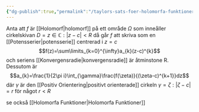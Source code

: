 ```yaml
---
{"dg-publish":true,"permalink":"/taylors-sats-foer-holomorfa-funktioner/","tags":["funktionsteori"]}
---
```


Anta att $f$ är [[Holomorf\|holomorf]] på ett område $\Omega$ som inneåller cirkelskivan $D={z\in \mathbb{C}:|z-c|<R}$ då går $f$ att skriva som en [[Potensserier\|potensserie]] centrerad i $z=c$
$$f(z)=\sum\limits_{k=0}^{\infty}a_{k}(z-c)^{k}$$
och seriens [[Konvergensradie\|konvergensradie]] är åtminstone R. Dessutom är 
$$a_{k}=\frac{1}{2\pi i}\int_{\gamma}\frac{f(\zeta)}{(\zeta-c)^{k+1}}dz$$
där $\gamma$ är den [[Positiv Orientering\|positivt orienterade]] cirkeln $\gamma={\zeta:|\zeta-c|=r}$ för något $r<R$

se också [[Holomorfa Funktioner\|Holomorfa Funktioner]]